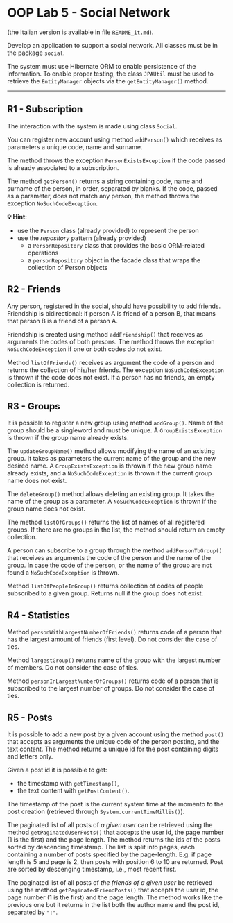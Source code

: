 # OOP Lab 5 - Social Network

(the Italian version is available in file [`README_it.md`](README_it.md)).

Develop an application to support a social network. All classes must be
in the package `social`.

The system must use Hibernate ORM to enable persistence of the information.
To enable proper testing, the class `JPAUtil` must be used to retrieve the `EntityManager` 
objects via the `getEntityManager()` method.

---

## R1 - Subscription

The interaction with the system is made using class `Social`.

You can register new account using method `addPerson()` which receives
as parameters a unique code, name and surname.

The method throws the exception `PersonExistsException` if the code
passed is already associated to a subscription.

The method `getPerson()` returns a string containing code, name and
surname of the person, in order, separated by blanks. If the code,
passed as a parameter, does not match any person, the method throws the
exception `NoSuchCodeException`.

**💡 Hint**:

- use the `Person` class (already provided) to represent the person
- use the *repository* pattern (already provided)
    - a `PersonRepository` class that provides the basic ORM-related operations
    - a `personRepository` object in the facade class that wraps the collection of Person objects

## R2 - Friends

Any person, registered in the social, should have possibility to add
friends. Friendship is bidirectional: if person A is friend of a person
B, that means that person B is a friend of a person A.

Friendship is created using method `addFriendship()` that receives as arguments the
codes of both persons. The method throws the exception `NoSuchCodeException`
if one or both codes do not exist.

Method `listOfFriends()` receives as argument the code of a person and
returns the collection of his/her friends. The exception
`NoSuchCodeException` is thrown if the code does not exist. If a
person has no friends, an empty collection is returned.


## R3 - Groups

It is possible to register a new group using method `addGroup()`. Name
of the group should be a singleword and must be unique. A `GroupExistsException` is thrown if the group name already exists.

The `updateGroupName()` method allows modifying the name of an existing group. It takes as parameters the current name of the group and the new desired name. A `GroupExistsException` is thrown if the new group name already exists, and a `NoSuchCodeException` is thrown if the current group name does not exist.

The `deleteGroup()` method allows deleting an existing group. It takes the name of the group as a parameter. A `NoSuchCodeException` is thrown if the group name does not exist.

The method `listOfGroups()` returns the list of names of all
registered groups. If there are no groups in the list, the method should
return an empty collection.

A person can subscribe to a group through the method `addPersonToGroup()`
that receives as arguments the code of the person and the name of the
group. In case the code of the person, or the name of the group are
not found a `NoSuchCodeException` is thrown.

Method `listOfPeopleInGroup()` returns collection of codes of people
subscribed to a given group. Returns null if the group does not exist.

## R4 - Statistics

Method `personWithLargestNumberOfFriends()` returns code of a person
that has the largest amount of friends (first level). Do not consider the
case of ties.

Method `largestGroup()` returns name of the group with the largest number
of members. Do not consider the case of ties.

Method `personInLargestNumberOfGroups()` returns code of a person that
is subscribed to the largest number of groups. Do not consider the case of
ties.

## R5 - Posts

It is possible to add a new post by a given account using the method `post()`
that accepts as arguments the unique code of the person posting, and the text content.
The method returns a unique id for the post containing digits and letters only.

Given a post id it is possible to get:

- the timestamp with `getTimestamp()`,
- the text content with `getPostContent()`.

The timestamp of the post is the current system time at the momento fo the post
creation (retrieved through `System.currentTimeMillis()`).

The paginated list of all posts of _a given user_ can be retrieved using the method
`getPaginatedUserPosts()` that accepts the user id, the page number (1 is the first)
and the page length. The method returns the ids of the posts sorted by
descending timestamp. The list is split into pages, each containing a
number of posts specified by the page-length.
E.g. if page length is 5 and page is 2, then posts with position 6 to 10 are returned.
Post are sorted by descenging timestamp, i.e., most recent first.

The paginated list of all posts of _the friends of a given user_ be retrieved using the method
`getPaginatedFriendPosts()` that accepts the user id, the page number (1 is the first)
and the page length. The method works like the previous one but it returns in the list both
the author name and the post id, separated by `":"`.
